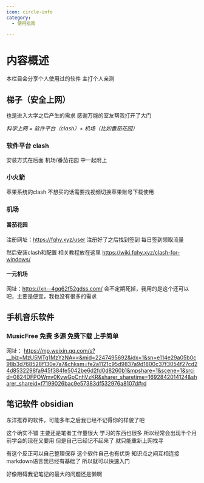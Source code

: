 ```yaml
---
icon: circle-info
category:
  - 使用指南

---
```


# 内容概述

本栏目会分享个人使用过的软件
主打个人亲测

## 梯子（安全上网）

也是进入大学之后产生的需求
感谢万能的室友帮我打开了大门

*科学上网 = 软件平台（clash）+ 机场（比如番茄花园）*
### 软件平台 clash
安装方式在后面 机场/番茄花园 中一起附上
### 小火箭
苹果系统的clash 不想买的话需要找视频切换苹果账号下载使用
### 机场
#### 番茄花园
 注册网址：https://fqhy.xyz/user
 注册好了之后找到签到 每日签到领取流量
 
 然后安装clash和配置
 相关教程放在这里
 https://wiki.fqhy.xyz/clash-for-windows/
#### 一元机场
网址：https://xn--4gq62f52gdss.com/
会不定期死掉，我用的是这个还可以吧，主要是便宜，我也没有很多的需求
## 手机音乐软件
### MusicFree 免费 多源 免费下载 上手简单
网址：
https://mp.weixin.qq.com/s?__biz=MzU5MTg1MzYzNA==&mid=2247495692&idx=1&sn=e114e29a05b0c98b3d768528f130e7a7&chksm=fe2a1121c95d9837a9d1800c37f3054f27cd24d8532298fa945f384fe5042be6d2fd0d8260b1&mpshare=1&scene=1&srcid=0824DFPOWmv0KvwGpCnhVzKR&sharer_sharetime=1692842014124&sharer_shareid=f7199026bac9e57383df532976a8107d#rd

## 笔记软件 obsidian
东洋推荐的软件，可能多年之后我已经不记得你的样貌了吧

这个确实不错
主要还是笔者工作量很大
学习的东西也很多
所以经常会出现半个月前学会的现在又要用
但是自己已经记不起来了
就只能重新上网找寻

有这个反正可以自己整理保存
这个软件自己也有优势
知识点之间互相连接
markdown语言我已经有基础了
所以就可以快速入门

好像阻碍我记笔记的最大的问题还是懒啊

